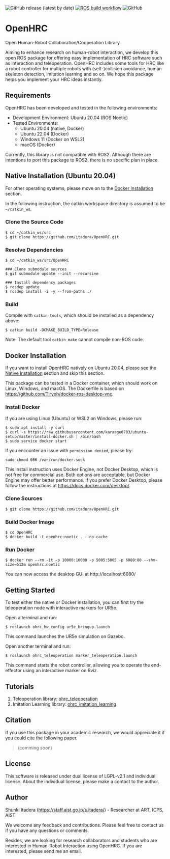 ![GitHub release (latest by date)](https://img.shields.io/github/v/release/itadera/OpenHRC)
[![ROS build workflow](https://github.com/itadera/OpenHRC/actions/workflows/build.yaml/badge.svg)](https://github.com/itadera/OpenHRC/actions/workflows/build.yaml)
![GitHub](https://img.shields.io/github/license/itadera/OpenHRC)
# OpenHRC
Open Human-Robot Collaboration/Cooperation Library

Aiming to enhance research on human-robot interaction, we develop this open ROS package for offering easy implementation of HRC software such as interaction and teleoperation.
OpenHRC includes some tools for HRC like a robot controller for multiple robots with (self-)collision avoidance, human skeleton detection, imitation learning and so on. We hope this package helps you implement your HRC ideas instantly.

## Requirements
OpenHRC has been developed and tested in the following environments:
- Development Environment: Ubuntu 20.04 (ROS Noetic)
- Tested Environments:
  - Ubuntu 20.04 (native, Docker)
  - Ubuntu 22.04 (Docker)
  - Windows 11 (Docker on WSL2)
  - macOS (Docker)

Currently, this library is not compatible with ROS2. Although there are intentions to port this package to ROS2, there is no specific plan in place.


## Native Installation (Ubuntu 20.04)

For other operating systems, please move on to the [Docker Installation](#Docker-Installation) section.

In the following instruction, the catkin workspace directory is assumed to be `~/catkin_ws`.

### Clone the Source Code
```
$ cd ~/catkin_ws/src
$ git clone https://github.com/itadera/OpenHRC.git 
```

### Resolve Dependencies
```
$ cd ~/catkin_ws/src/OpenHRC

### Clone submodule sources
$ git submodule update --init --recursive

### Install dependency packages
$ rosdep update
$ rosdep install -i -y --from-paths ./ 
```

### Build
Compile with `catkin-tools`, which should be installed as a dependency above:

```
$ catkin build -DCMAKE_BUILD_TYPE=Release
```
Note: The default tool `catkin_make` cannot compile non-ROS code.


## Docker Installation
If you want to install OpenHRC natively on Ubuntu 20.04, please see the [Native Installation](#Native-Installation-(Ubuntu-20.04)) section and skip this section.

This package can be tested in a Docker container, which should work on Linux, Windows, and macOS. The Dockerfile is based on https://github.com/Tiryoh/docker-ros-desktop-vnc.

### Install Docker
If you are using Linux (Ubuntu) or WSL2 on Windows, please run:
```
$ sudo apt install -y curl
$ curl -s https://raw.githubusercontent.com/karaage0703/ubuntu-setup/master/install-docker.sh | /bin/bash
$ sudo service docker start
```

If you encounter an issue with `permission denied`, please try:
```
sudo chmod 666 /var/run/docker.sock
```

This install instruction uses Docker Engine, not Docker Desktop, which is not free for commercial use. Both options are acceptable, but Docker Engine may offer better performance. If you prefer Docker Desktop, please follow the instructions at https://docs.docker.com/desktop/.

### Clone Sources
```
$ git clone https://github.com/itadera/OpenHRC.git 
```

### Build Docker Image
```
$ cd OpenHRC
$ docker build -t openhrc:noetic . --no-cache
```

### Run Docker 
```
$ docker run --rm -it -p 10000:10000 -p 5005:5005 -p 6080:80 --shm-size=512m openhrc:noetic
```
You can now access the desktop GUI at 
http://localhost:6080/


## Getting Started
To test either the native or Docker installation, you can first try the teleoperation node with interactive markers for UR5e.

Open a terminal and run:
```
$ roslaunch ohrc_hw_config ur5e_bringup.launch
```
This command launches the UR5e simulation on Gazebo.

Open another terminal and run:
```
$ roslaunch ohrc_teleoperation marker_teleoperation.launch
```
This command starts the robot controller, allowing you to operate the end-effector using an interactive marker on Rviz.


## Tutorials

1. Teleoperation library: [ohrc_teleoperation](./ohrc_teleoperation)
2. Imitation Learning library: [ohrc_imitation_learning](./ohrc_imitation_learning)



## Citation

If you use this package in your academic research, we would appreciate it if you could cite the following paper.
>(comming soon)


## License
This software is released under dual license of LGPL-v2.1 and individual license.
About the individual license, please make a contact to the author.

## Author
Shunki Itadera (https://staff.aist.go.jp/s.itadera/) - Researcher at ART, ICPS, AIST

We welcome any feedback and contributions. Please feel free to contact us if you have any questions or comments.

Besides, we are looking for research collaborators and students who are interested in Human-Robot Interaction using OpenHRC. If you are interested, please send me an email.